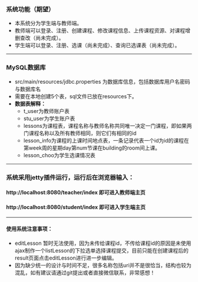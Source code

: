 ### 系统功能（期望）
- 本系统分为学生端与教师端。
- 教师端可以登录、注册、创建课程、修改课程信息、上传课程资源、对课程增删查改（尚未完成）。
- 学生端可以登录、注册、选课（尚未完成）、查询已选课表（尚未完成）。
---
### MySQL数据库
- src/main/resources/jdbc.properties 为数据库信息，包括数据库用户名密码与数据库名
- 需要在本地创建5个表，sql文件已放在resources下。
- **数据表解释：**
  - t_user为教师账户表
  - stu_user为学生账户表
  - lessons为课程表，课程名称与教师名称共同唯一决定一门课程，即如果两门课程名称以及所有教师相同，则它们有相同的id
  - lesson_info为课程的上课时间地点表，一条记录代表一个id为id的课程在第week周的星期day第num节课在building的room间上课。
  - lesson_choo为学生选课情况表
---
### 系统采用jetty插件运行，运行后在浏览器输入：

#### http://localhost:8080/teacher/index 即可进入教师端主页
#### http://localhost:8080/student/index 即可进入学生端主页
---
#### 使用系统注意事项：
- editLesson 暂时无法使用，因为未传给课程id，不传给课程id的原因是未使用ajax制作一个listLesson的下拉选单选择课程提交，目前只能在创建课程后的result页面点击editLesson进行进一步编辑。
- 因为缺少统一的设计与时间不足，很多名称包括uri并不是很恰当，结构也较为混乱，如有建议请通过git提出或者直接微信联系，非常感想！

